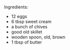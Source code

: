 Ingredients:

- 12 eggs
- 6 tbsp sweet cream
- a bunch of chives
- good old skillet
- wooden spoon, old, brown
- 1 tbsp of butter

